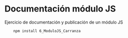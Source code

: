 # Documentación módulo JS

Ejercicio de documentación y publicación de un módulo JS

```sh
    npm install 6_ModuloJS_Carranza
```